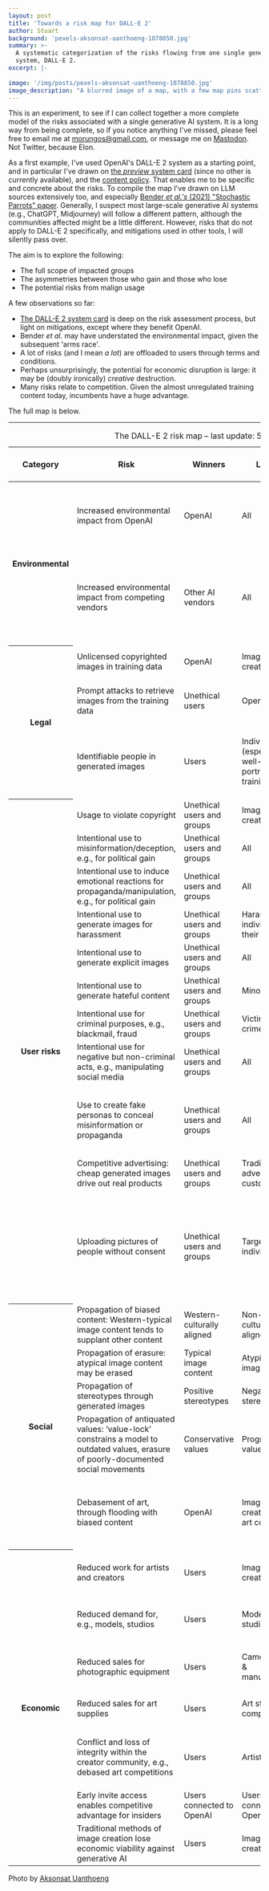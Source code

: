 ```yaml
---
layout: post
title: 'Towards a risk map for DALL-E 2'
author: Stuart
background: 'pexels-aksonsat-uanthoeng-1078850.jpg'
summary: >-
  A systematic categorization of the risks flowing from one single generative AI
  system, DALL-E 2. 
excerpt: |-
  
image: '/img/posts/pexels-aksonsat-uanthoeng-1078850.jpg'
image_description: "A blurred image of a map, with a few map pins scattered over it, pointy side upwards"
---
```


This is an experiment, to see if I can collect together a more complete
model of the risks associated with a single generative AI system. It
is a long way from being complete, so if you notice anything I've missed,
please feel free to email me at <a href='mailto:morungos@gmail.com'>morungos@gmail.com</a>,
or message me on [Mastodon](https://sciences.social/@morungos). Not Twitter, because Elon.

As a first example, I've used OpenAI's DALL-E 2 system as a starting point,
and in particular I've drawn on <a href="https://github.com/openai/dalle-2-preview/blob/main/system-card.md">
the *preview* system card</a> (since no other is currently available), and the
<a href="https://labs.openai.com/policies/content-policy">content policy</a>. 
That enables me to be specific and concrete about the risks. To compile 
the map I've drawn on LLM sources extensively too, and especially 
<a href="https://dl.acm.org/doi/pdf/10.1145/3442188.3445922">Bender <i>et al.'s</i> (2021)
"Stochastic Parrots" paper</a>. Generally, I suspect most large-scale
generative AI systems (e.g., ChatGPT, Midjourney) will follow a different pattern, although the
communities affected might be a little different. However, risks that do not apply to DALL-E 2 
specifically, and mitigations used in other tools, I will silently pass over.

The aim is to explore the following:

* The full scope of impacted groups
* The asymmetries between those who gain and those who lose
* The potential risks from malign usage

A few observations so far:

* <a href="https://github.com/openai/dalle-2-preview/blob/main/system-card.md">
  The DALL-E 2 system card</a> is deep on the risk assessment process, but light on mitigations, 
  except where they benefit OpenAI.
* Bender <i>et al.</i> may have understated the environmental impact, given the subsequent 'arms race'.
* A lot of risks (and I mean *a lot*) are offloaded to users through terms and conditions.
* Perhaps unsurprisingly, the potential for economic disruption is large: it may be (doubly ironically) 
  *creative* destruction.
* Many risks relate to competition. Given the
  almost unregulated training content today, incumbents have a huge advantage.

The full map is below.

<hr>

<table class="table table-condensed table-bordered align-middle small mt-5">
  <caption class="lead">The DALL-E 2 risk map &ndash; last update: 5th June 2023</caption>
 <thead class="thead-dark">
 <tr>
  <th>Category</th>
  <th class="w-25">Risk</th>
  <th>Winners</th>
  <th>Losers</th>
  <th>Mitigations</th>
  <th class="w-25">Notes, sources, and examples</th>
 </tr>
 </thead>
 <tbody>
 <tr>
  <th rowspan='2'>Environmental</th>
  <td>Increased environmental impact from OpenAI</td>
  <td>OpenAI</td>
  <td>All</td>
  <td>None</td>
  <td rowspan='2'>
  See <a href="https://dl.acm.org/doi/pdf/10.1145/3442188.3445922">Bender <i>et al.,</i> (2021)</a><br>
  High resource requirements reduce competition. Competitive disadvantage is
  skewed globally and economically. High compute requirement is paradoxically
  good for OpenAI. </td>
 </tr>
 <tr>
  <td>Increased environmental impact from competing vendors</td>
  <td>Other AI vendors</td>
  <td>All</td>
  <td>None</td>
 </tr>
 <tr>
  <th rowspan='3'>Legal</th>
  <td>Unlicensed copyrighted
  images in training data</td>
  <td>OpenAI</td>
  <td>Image creators</td>
  <td>Some (filtering)</td>
  <td rowspan='3'>
  Mitigations mainly benefit OpenAI. Data is withheld to prevent both competition and scrutiny.
  Mitigations primarily protect content, and, therefore, legal exposure.<br>
  <a
  href="https://github.com/openai/dalle-2-preview/blob/main/system-card.md">
  See: <i>DALL-E 2 system card</i></a></td>
 </tr>
 <tr>
  <td>Prompt attacks to retrieve images from the training data</td>
  <td>Unethical users</td>
  <td>OpenAI</td>
  <td>Significant</td>
 </tr>
 <tr>
  <td>Identifiable people in generated images</td>
  <td>Users</td>
  <td>Individuals (especially well-known) portrayed in training data</td>
  <td>None</td>
 </tr>
 <tr>
  <th rowspan='11'>User risks</th>
  <td>Usage to violate copyright</td>
  <td>Unethical users and groups</td>
  <td>Image creators</td>
  <td rowspan='8'>Terms and conditions only</td>
  <td rowspan='8'>
  Generally, risks
  are offloaded into users through terms and conditions:<br>
  <a href="https://labs.openai.com/policies/content-policy">
  See: <i>DALL-E 2 content policy</i></a></td>
 </tr>
 <tr>
  <td>Intentional use to misinformation/deception, e.g., for political gain</td>
  <td>Unethical users and groups</td>
  <td>All</td>
 </tr>
 <tr>
  <td>Intentional use to induce emotional reactions for propaganda/manipulation, e.g., for political gain</td>
  <td>Unethical users and groups</td>
  <td>All</td>
 </tr>
 <tr>
  <td>Intentional use to generate images for harassment</td>
  <td>Unethical users and groups</td>
  <td>Harassed individuals &amp; their networks</td>
 </tr>
 <tr>
  <td>Intentional use to generate explicit images</td>
  <td>Unethical users and groups</td>
  <td>All</td>
 </tr>
 <tr>
  <td>Intentional use to generate hateful content</td>
  <td>Unethical users and groups</td>
  <td>Minorities</td>
 </tr>
 <tr>
  <td>Intentional use for criminal purposes, e.g., blackmail, fraud</td>
  <td>Unethical users and groups</td>
  <td>Victims of crime</td>
 </tr>
 <tr>
  <td>Intentional use for negative but non-criminal acts, e.g., manipulating social media</td>
  <td>Unethical users and groups</td>
  <td>All</td>
 </tr>
 <tr>
  <td>Use to create fake personas to conceal misinformation or propaganda</td>
  <td>Unethical users and groups</td>
  <td>All</td>
  <td>None</td>
  <td>
  See: <a href="https://arxiv.org/abs/2009.06807"><i>McGuffie & Newhouse (2020)</i></a><br>
  May be implied under misinformation, but unclear
  </td>
 </tr>
 <tr>
  <td>Competitive advertising: cheap generated images drive out real products</td>
  <td>Unethical users and groups</td>
  <td>Traditional advertisers, customers</td>
  <td>None</td>
  <td>Not an acknowledged risk</td>
 </tr>
 <tr>
  <td>Uploading pictures of people without consent</td>
  <td>Unethical users and groups</td>
  <td>Targeted individuals</td>
  <td>Terms and conditions
  only</td>
  <td><a
  href="https://labs.openai.com/policies/content-policy">
  See <i>DALL-E 2 content policy</i></a><br>
  Note application to those who cannot consent (deceased people, minors) is unclear
  </td>
 </tr>
 <tr>
  <th rowspan='5'>Social</th>
  <td>Propagation of biased content: Western-typical
  image content tends to supplant other content</td>
  <td>Western-culturally
  aligned</td>
  <td>Non-Western
  culturally aligned</td>
  <td>None</td>
  <td rowspan='3'>
  See <a href="https://dl.acm.org/doi/pdf/10.1145/3442188.3445922">Bender <i>et al.,</i> (2021)</a><br>
  <a
  href="https://github.com/openai/dalle-2-preview/blob/main/system-card.md">Acknowledged in DALL-E2 system card</a></td>
 </tr>
 <tr>
  <td>Propagation of erasure: atypical
  image content may be erased</td>
  <td>Typical image content</td>
  <td>Atypical image content</td>
  <td>None</td>
 </tr>
 <tr>
  <td>Propagation of stereotypes through generated images</td>
  <td>Positive stereotypes</td>
  <td>Negative stereotypes</td>
  <td>None</td>
 </tr>
 <tr>
  <td>Propagation of antiquated values: ‘value-lock’
  constrains a model to outdated values, erasure of poorly-documented social
  movements</td>
  <td>Conservative values</td>
  <td>Progressive values</td>
  <td>None</td>
  <td>See <a href="https://dl.acm.org/doi/pdf/10.1145/3442188.3445922">Bender <i>et al.</i> (2021)</a><br>
  <a
  href="https://github.com/openai/dalle-2-preview/blob/main/system-card.md">Absent from DALL-E2 system card</a></td>
 </tr>
 <tr>
  <td>Debasement of art, through flooding with biased content</td>
  <td>OpenAI</td>
  <td>Image creators, wide art community</td>
  <td>None</td>
  <td><a href="https://dl.acm.org/doi/pdf/10.1145/3442188.3445922">Bender <i>et al.'s "ersatz fluency"</i> (2021)</a><br>
  <a
  href="https://github.com/openai/dalle-2-preview/blob/main/system-card.md">Absent from DALL-E 2 system card</a></td>
 </tr>
 <tr>
  <th rowspan='7'>Economic</th>
  <td>Reduced work for artists and creators</td>
  <td>Users</td>
  <td>Image creators</td>
  <td>None</td>
  <td rowspan='2'>Loss
  of work will not be evenly distributed.
  Unemployment is possible for creators with less privilege, support</td>
 </tr>
 <tr>
  <td>Reduced demand for, e.g., models, studios</td>
  <td>Users</td>
  <td>Models, studios</td>
  <td>None</td>
 </tr>
 <tr>
  <td>Reduced sales for photographic equipment</td>
  <td>Users</td>
  <td>Camera stores &amp; manufacturers</td>
  <td>None</td>
  <td rowspan='2'>These are uncertain. It is possible
  that sales could even increase due to generation of new interest</td>
 </tr>
 <tr>
  <td>Reduced sales for art supplies</td>
  <td>Users</td>
  <td>Art stores &amp; companies</td>
  <td>None</td>
 </tr>
 <tr>
  <td>Conflict and loss of integrity within the
  creator community, e.g., debased art competitions</td>
  <td>Users</td>
  <td>Artists</td>
  <td>None</td>
  <td><a class="icon-link"
  href="https://www.creativebloq.com/news/ai-art-wins-competition">See, for example, this report on the Colorado State Fair's fine arts competition</a></td>
 </tr>
 <tr>
  <td>Early invite access enables competitive advantage for insiders</td>
  <td>Users connected to OpenAI</td>
  <td>Users not connected to OpenAI</td>
  <td>None</td>
  <td><a
  href="https://github.com/openai/dalle-2-preview/blob/main/system-card.md">Acknowledged in DALL-E2 system card</a></td>
 </tr>
 <tr>
  <td>Traditional methods of image creation lose economic viability against generative AI</td>
  <td>Users</td>
  <td>Image creators</td>
  <td>None</td>
  <td><a
  href="https://github.com/openai/dalle-2-preview/blob/main/system-card.md">Acknowledged in DALL-E2 system card</a></td>
 </tr>
 </tbody>
</table>

Photo by [Aksonsat Uanthoeng](https://www.pexels.com/photo/close-up-photo-of-assorted-color-of-push-pins-on-map-1078850/)